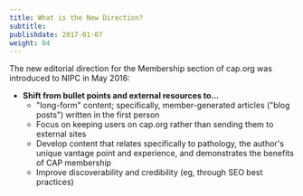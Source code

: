 ```yaml
---
title: What is the New Direction?
subtitle:
publishdate: 2017-01-07
weight: 04
---
```


The new editorial direction for the Membership section of cap.org was introduced to NIPC in May 2016:

* **Shift from bullet points and external resources to...**
    * "long-form" content; specifically, member-generated articles ("blog posts") written in the first person
    * Focus on keeping users on cap.org rather than sending them to external sites
    * Develop content that relates specifically to pathology, the author's unique vantage point and experience, and demonstrates the benefits of CAP membership
    * Improve discoverability and credibility (eg, through SEO best practices)